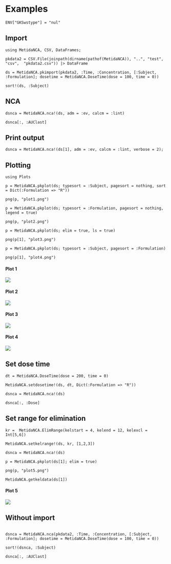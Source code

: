 # Examples

```@setup ncaexample
ENV["GKSwstype"] = "nul"
```

## Import

```@example ncaexample
using MetidaNCA, CSV, DataFrames;

pkdata2 = CSV.File(joinpath(dirname(pathof(MetidaNCA)), "..", "test", "csv",  "pkdata2.csv")) |> DataFrame

ds = MetidaNCA.pkimport(pkdata2, :Time, :Concentration, [:Subject, :Formulation]; dosetime = MetidaNCA.DoseTime(dose = 100, time = 0))

sort!(ds, :Subject)
```

## NCA

```@example ncaexample
dsnca = MetidaNCA.nca!(ds, adm = :ev, calcm = :lint)

dsnca[:, :AUClast]
```

## Print output

```@example ncaexample
dsnca = MetidaNCA.nca!(ds[1], adm = :ev, calcm = :lint, verbose = 2);

```

## Plotting

```@example ncaexample
using Plots

p = MetidaNCA.pkplot(ds; typesort = :Subject, pagesort = nothing, sort = Dict(:Formulation => "R"))

png(p, "plot1.png")

p = MetidaNCA.pkplot(ds; typesort = :Formulation, pagesort = nothing, legend = true)

png(p, "plot2.png")

p = MetidaNCA.pkplot(ds; elim = true, ls = true)

png(p[1], "plot3.png")

p = MetidaNCA.pkplot(ds; typesort = :Subject, pagesort = :Formulation)

png(p[1], "plot4.png")
```

#### Plot 1

![](plot1.png)

#### Plot 2

![](plot2.png)

#### Plot 3

![](plot3.png)

#### Plot 4

![](plot4.png)

## Set dose time

```@example ncaexample
dt = MetidaNCA.DoseTime(dose = 200, time = 0)

MetidaNCA.setdosetime!(ds, dt, Dict(:Formulation => "R"))

dsnca = MetidaNCA.nca!(ds)

dsnca[:, :Dose]
```

## Set range for elimination

```@example ncaexample
kr =  MetidaNCA.ElimRange(kelstart = 4, kelend = 12, kelexcl = Int[5,6])

MetidaNCA.setkelrange!(ds, kr, [1,2,3])

dsnca = MetidaNCA.nca!(ds)

p = MetidaNCA.pkplot(ds[1]; elim = true)

png(p, "plot5.png")

MetidaNCA.getkeldata(ds[1])
```

#### Plot 5

![](plot5.png)


## Without import

```@example ncaexample

dsnca = MetidaNCA.nca(pkdata2, :Time, :Concentration, [:Subject, :Formulation]; dosetime = MetidaNCA.DoseTime(dose = 100, time = 0))

sort!(dsnca, :Subject)

dsnca[:, :AUClast]
```
